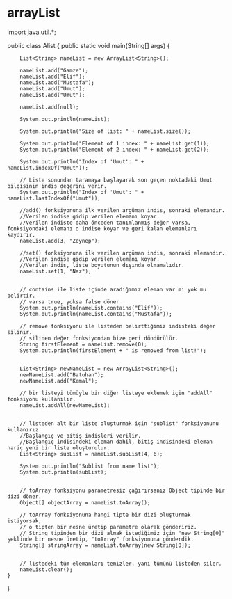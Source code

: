 # arrayList
import java.util.*;

public class Alist {
    public static void main(String[] args) {
       
        List<String> nameList = new ArrayList<String>();
    
        nameList.add("Gamze");
        nameList.add("Elif");
        nameList.add("Mustafa");
        nameList.add("Umut");
        nameList.add("Umut");
   
        nameList.add(null);

        System.out.println(nameList);

        System.out.println("Size of list: " + nameList.size());

        System.out.println("Element of 1 index: " + nameList.get(1));
        System.out.println("Element of 2 index: " + nameList.get(2));

        System.out.println("Index of 'Umut': " + nameList.indexOf("Umut"));

        // Liste sonundan taramaya başlayarak son geçen noktadaki Umut bilgisinin indis değerini verir.
        System.out.println("Index of 'Umut': " + nameList.lastIndexOf("Umut"));

        //add() fonksiyonuna ilk verilen argüman indis, sonraki elemandır.
        //Verilen indise gidip verilen elemanı koyar.
        //Verilen indiste daha önceden tanımlanmış değer varsa, fonksiyondaki elemanı o indise koyar ve geri kalan elemanları kaydırır.
        nameList.add(3, "Zeynep");

        //set() fonksiyonuna ilk verilen argüman indis, sonraki elemandır.
        //Verilen indise gidip verilen elemanı koyar.
        //Verilen indis, liste boyutunun dışında olmamalıdır.
        nameList.set(1, "Naz");


        // contains ile liste içinde aradığımız eleman var mı yok mu belirtir.
        // varsa true, yoksa false döner
        System.out.println(nameList.contains("Elif"));
        System.out.println(nameList.contains("Mustafa"));

        // remove fonksiyonu ile listeden belirttiğimiz indisteki değer silinir.
        // silinen değer fonksiyondan bize geri döndürülür.
        String firstElement = nameList.remove(0);
        System.out.println(firstElement + " is removed from list!");


        List<String> newNameList = new ArrayList<String>();
        newNameList.add("Batuhan");
        newNameList.add("Kemal");

        // bir listeyi tümüyle bir diğer listeye eklemek için "addAll" fonksiyonu kullanılır.
        nameList.addAll(newNameList);


        // listeden alt bir liste oluşturmak için "sublist" fonksiyonunu kullanırız.
        //Başlangıç ve bitiş indisleri verilir.
        //Başlangıç indisindeki eleman dahil, bitiş indisindeki eleman hariç yeni bir liste oluşturulur.
        List<String> subList = nameList.subList(4, 6);

        System.out.println("Sublist from name list");
        System.out.println(subList);


        // toArray fonksiyonu parametresiz çağırırsanız Object tipinde bir dizi döner.
        Object[] objectArray = nameList.toArray();

        // toArray fonksiyonuna hangi tipte bir dizi oluşturmak istiyorsak,
        // o tipten bir nesne üretip parametre olarak göndeririz.
        // String tipinden bir dizi almak istediğimiz için "new String[0]" şeklinde bir nesne üretip, "toArray" fonksiyonuna gönderdik.
        String[] stringArray = nameList.toArray(new String[0]);


        // listedeki tüm elemanları temizler. yani tümünü listeden siler.
        nameList.clear();
    }
}
